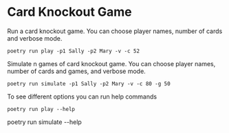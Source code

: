 # Card Knockout Game

Run a card knockout game. You can choose player names, number of cards and verbose mode.
```
poetry run play -p1 Sally -p2 Mary -v -c 52
```

Simulate n games of card knockout game. You can choose player names, number of cards and games, and verbose mode.
```
poetry run simulate -p1 Sally -p2 Mary -v -c 80 -g 50
```

To see different options you can run help commands
```
poetry run play --help

```
poetry run simulate --help
```